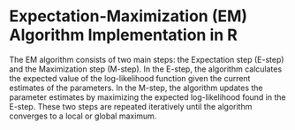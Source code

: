 # **Expectation-Maximization (EM) Algorithm Implementation in R**

The EM algorithm consists of two main steps: the Expectation step (E-step) and the Maximization step (M-step). In the E-step, the algorithm calculates the expected value of the log-likelihood function given the current estimates of the parameters. In the M-step, the algorithm updates the parameter estimates by maximizing the expected log-likelihood found in the E-step. These two steps are repeated iteratively until the algorithm converges to a local or global maximum.
